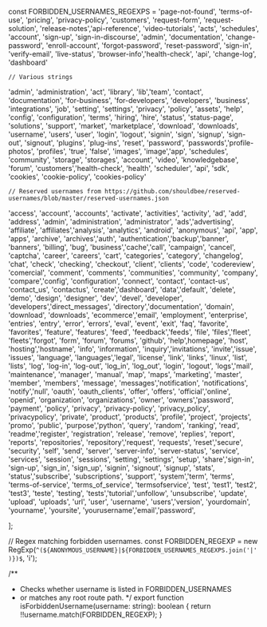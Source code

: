 const FORBIDDEN_USERNAMES_REGEXPS = 
  'page-not-found', 'terms-of-use', 'pricing', 'privacy-policy', 'customers',
  'request-form', 'request-solution', 'release-notes','api-reference', 'video-tutorials',
  'acts', 'schedules', 'account', 'sign-up', 'sign-in-discourse', 'admin',
  'documentation', 'change-password', 'enroll-account', 'forgot-password', 'reset-password',
  'sign-in', 'verify-email', 'live-status', 'browser-info','health-check', 'api',
  'change-log', 'dashboard'
    
    // Various strings
  'admin', 'administration', 'act', 'library', 'lib','team',
  'contact', 'documentation', 'for-business', 'for-developers', 'developers', 'business',
  'integrations', 'job', 'setting', 'settings', 'privacy', 'policy', 'assets', 'help',
  'config', 'configuration', 'terms', 'hiring', 'hire', 'status', 'status-page', 'solutions',
  'support', 'market', 'marketplace', 'download', 'downloads', 'username', 'users', 'user',
  'login', 'logout', 'signin', 'sign', 'signup', 'sign-out', 'signout', 'plugins', 'plug-ins',
  'reset', 'password', 'passwords','profile-photos', 'profiles', 'true', 'false',
  'images', 'image','app', 'schedules', 'community', 'storage', 'storages', 'account', 'video', 'knowledgebase', 
  'forum', 'customers','health-check', 'health',  'scheduler', 'api', 'sdk', 'cookies', 'cookie-policy', 
  'cookies-policy'

    // Reserved usernames from https://github.com/shouldbee/reserved-usernames/blob/master/reserved-usernames.json
  'access', 'account', 'accounts', 'activate', 'activities', 'activity', 'ad', 'add',
  'address', 'admin', 'administration', 'administrator', 'ads','advertising',
  'affiliate', 'affiliates','analysis', 'analytics', 'android',  'anonymous', 
  'api', 'app', 'apps', 'archive', 'archives','auth', 'authentication','backup','banner', 'banners', 
  'billing', 'bug', 'business','cache','call', 'campaign', 'cancel', 'captcha', 'career', 'careers',
  'cart', 'categories', 'category', 'changelog', 'chat', 'check', 'checking',
  'checkout', 'client', 'clients', 'code', 'codereview', 'comercial', 'comment',
  'comments', 'communities', 'community', 'company', 'compare','config', 'configuration',
  'connect', 'contact', 'contact-us', 'contact_us', 'contactus', 
  'create','dashboard', 'data','default', 'delete', 'demo', 'design', 'designer',
  'dev', 'devel', 'developer', 'developers','direct_messages', 'directory','documentation', 'domain',
  'download', 'downloads', 'ecommerce','email', 'employment',
  'enterprise', 'entries', 'entry', 'error', 'errors', 'eval', 'event', 'exit', 'faq', 'favorite', 'favorites', 
  'feature', 'features', 'feed', 'feedback','feeds', 'file', 'files','fleet', 'fleets','forgot', 
  'form', 'forum', 'forums',  'github',  'help',homepage', 'host', 'hosting','hostname', 'info', 'information', 
  'inquiry','invitations', 'invite','issue', 'issues', 'language', 'languages','legal', 'license',
    'link', 'links', 'linux', 'list', 'lists', 'log', 'log-in', 'log-out', 'log_in', 'log_out',
    'login', 'logout', 'logs','mail', 
    'maintenance', 'manager', 'manual', 'map', 'maps', 'marketing', 'master',
   'member', 'members', 'message', 'messages','notification', 'notifications', 'notify','null', 'oauth',
    'oauth_clients', 'offer', 'offers', 'official','online', 'openid', 'organization', 'organizations', 
    'owner', 'owners','password', 'payment',  'policy', 'privacy', 'privacy-policy', 'privacy_policy',
    'privacypolicy', 'private', 'product', 'products', 'profile', 'project', 'projects', 'promo',
   'public', 'purpose','python', 'query', 'random', 'ranking', 'read', 'readme','register', 'registration', 
   'release', 'remove', 'replies',
  'report', 'reports', 'repositories', 'repository','request', 'requests', 'reset','secure', 'security', 
  'self', 'send', 'server', 'server-info',
    'server-status', 'service', 'services', 'session', 'sessions', 'setting', 'settings', 'setup',
    'share','sign-in', 'sign-up', 'sign_in', 'sign_up', 'signin', 'signout', 'signup',
    'stats', 'status','subscribe', 'subscriptions',
    'support', 'system','term', 'terms',
    'terms-of-service', 'terms_of_service', 'termsofservice', 'test', 'test1', 'test2', 'test3',
    'teste', 'testing', 'tests','tutorial','unfollow', 'unsubscribe', 'update', 'upload', 'uploads', 'url',
   'user', 'username', 'users','version', 'yourdomain', 'yourname',
    'yoursite', 'yourusername','email','password',
    
];

// Regex matching forbidden usernames.
const FORBIDDEN_REGEXP = new RegExp(`^(${ANONYMOUS_USERNAME}|${FORBIDDEN_USERNAMES_REGEXPS.join('|')})$`, 'i');

/**
 * Checks whether username is listed in FORBIDDEN_USERNAMES
 * or matches any root route path.
 */
export function isForbiddenUsername(username: string): boolean {
  return !!username.match(FORBIDDEN_REGEXP);
}
